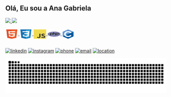 ## Olá, Eu sou a Ana Gabriela
<div>
<a href="https://beacons.ai/anagabiss">
<img height="180em" src="https://github-readme-stats.vercel.app/api?username=anagabiss&show_icons=false&theme=dracula&include_all_commits=true&count_private=true"/>
<img height="180em" src="https://github-readme-stats.vercel.app/api/top-langs/?username=anagabss&layout=compact&langs_count=16&theme=dracula"/>
<div/>

<div style="display: inline_block">
  <br>
  
  <img align="center" alt="Ana-HTML" height="30" width="40" src="http://raw.githubusercontent.com/devicons/devicon/master/icons/html5/html5-original.svg">
  <img align="center" alt="Ana-CSS" height="30" width="40" src="http://raw.githubusercontent.com/devicons/devicon/master/icons/css3/css3-original.svg">
  <img align="center" alt="Ana-JS" height="30" width="40" src="http://raw.githubusercontent.com/devicons/devicon/master/icons/javascript/javascript-original.svg">
  <img align="center" alt="Ana-PHP" height="30" width="40" src="http://raw.githubusercontent.com/devicons/devicon/master/icons/php/php-original.svg">
  <img align="center" alt="Ana-C" height="30" width="40" src="http://raw.githubusercontent.com/devicons/devicon/master/icons/c/c-original.svg">
<div/>

##

[![linkedin](https://custom-icon-badges.demolab.com/badge/-Linkedin-blue?style=for-the-badge&logo=logo-do-linkedin)](https://www.linkedin.com/in/ana-gabriela-soares-da-silva/)
[![instagram](https://custom-icon-badges.demolab.com/badge/-Instagram-F25278?style=for-the-badge&logo=logo-do-instagram)](https://www.instagram.com/dev.anagabis/)
[![phone](https://custom-icon-badges.demolab.com/badge/-whatsapp-palegreenn?style=for-the-badge&logo=logo-do-whatsapp)](https://wa.me/5561996168545)
[![email](https://custom-icon-badges.demolab.com/badge/-anagabiss16@gmail.com-red?style=for-the-badge&logo=mail&logoColor=white)]()
[![location](https://custom-icon-badges.demolab.com/badge/Brazil-green?style=for-the-badge&logo=location&logoColor=white)]()

  
  
  <picture align="center">
  <source media="(prefers-color-scheme: dark)" srcset="https://raw.githubusercontent.com/anagabiss/anagabiss/output/github-contribution-grid-snake-dark.svg">
  <source media="(prefers-color-scheme: light)" srcset="https://raw.githubusercontent.com/anagabiss/anagabiss/output/github-contribution-grid-snake-dark.svg">
  <img align="center" alt="github contribution grid snake animation" src="https://raw.githubusercontent.com/anagabiss/anagabiss/output/github-contribution-grid-snake.svg">
</picture>


  
</div>
